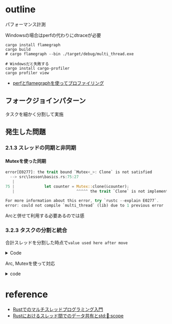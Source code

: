 # outline

パフォーマンス計測

Windowsの場合はperfの代わりにdtraceが必要

```shell
cargo install flamegraph
cargo build
# cargo flamegraph --bin ./target/debug/multi_thread.exe
```

```shell
# Windowsだと失敗する
cargo install cargo-profiler
cargo profiler view
```

+ [perfとflamegraphを使ってプロファイリング](https://qiita.com/KentaAdachi/items/5a266984c074d29e2e32)

## フォークジョインパターン

タスクを細かく分割して実施

## 発生した問題

### 2.1.3 スレッドの同期と非同期

#### Mutexを使った同期

```rust
error[E0277]: the trait bound `Mutex<_>: Clone` is not satisfied
  --> src\lesson\basics.rs:75:27
   |
75 |             let counter = Mutex::clone(&counter);
   |                           ^^^^^ the trait `Clone` is not implemented for `Mutex<_>`

For more information about this error, try `rustc --explain E0277`.
error: could not compile `multi_thread` (lib) due to 1 previous error
```

Arcと併せて利用する必要あるのでは感

### 3.2.3 タスクの分割と統合

合計スレッドを分割した時点で`value used here after move`

<details><summary>Code</summary>

```rust
pub fn spilt_and_join() {
    debug!("start fork_join::spilt_and_join");
    let data = vec![1, 2, 3, 4, 5, 6, 7, 8, 9, 10];
    let handle1 = thread::spawn(move || {
        let sum: i32 = data[..5].iter().sum();
        sum
    });
    let handle2 = thread::spawn(move || {
        let sum: i32 = data[5..].iter().sum();
        sum
    });
    let result1 = handle1.join().unwrap();
    let result2 = handle2.join().unwrap();
    let final_result = result1 + result2;
    info!("result: {:?}", final_result);
}
```

</details>

Arc, Mutexを使って対応

<details><summary>code</summary>

```rust
pub fn spilt_and_join() {
    debug!("start fork_join::spilt_and_join");
    let data = Arc::new(Mutex::new(vec![1, 2, 3, 4, 5, 6, 7, 8, 9, 10]));
    let handle1 = thread::spawn({
        let data = Arc::clone(&data);
        move || {
            let data = data.lock().unwrap();
            let sum: i32 = data[..5].iter().sum();
            sum
        }
    });
    let handle2 = thread::spawn({
        let data = Arc::clone(&data);
        move || {
            let data = data.lock().unwrap();
            let sum: i32 = data[5..].iter().sum();
            sum
        }
    });
    let result1 = handle1.join().unwrap();
    let result2 = handle2.join().unwrap();
    let final_result = result1 + result2;
    info!("result: {:?}", final_result);
}
```

</details>




# reference

+ [Rustでのマルチスレッドプログラミング入門](https://www.amazon.co.jp/Rust%E3%81%A7%E3%81%AE%E3%83%9E%E3%83%AB%E3%83%81%E3%82%B9%E3%83%AC%E3%83%83%E3%83%89%E3%83%97%E3%83%AD%E3%82%B0%E3%83%A9%E3%83%9F%E3%83%B3%E3%82%B0%E5%85%A5%E9%96%80-%E5%AE%89%E5%85%A8%E6%80%A7%E3%81%A8%E3%83%91%E3%83%95%E3%82%A9%E3%83%BC%E3%83%9E%E3%83%B3%E3%82%B9%E3%81%AE%E8%9E%8D%E5%90%88-%E3%83%8D%E3%82%B3-ebook/dp/B0CR48X5QR/ref=sr_1_1?__mk_ja_JP=%E3%82%AB%E3%82%BF%E3%82%AB%E3%83%8A&crid=3AFIJT2IN2HDQ&dib=eyJ2IjoiMSJ9.UU5u14Vp_C8LYfdNgIYbEBaJIYkHTbko--XJxvedGxsTk0B8Rrqx2fiXM2Q5VuFNl4xLh28PTImMqZFeljCA6J087uMZ-jpHO3g064d8DWJ4Lmf1XaIP45TM_MeiA68jwuzWg_oKoQfaJW0hboc_aXXSqXrurpy3w2ofueaBZ6AJ5JrG8wklayF_0ro1A9JZaQchtZQxdjPLe7MmI0DrbEHWnvwkwPmt4ISUBlMGeDE.jCu7wjPFklupAkeRezgp0n3mxgMKzVMhA5ziTeY4uNY&dib_tag=se&keywords=Rust%E3%81%A7%E3%81%AE%E3%83%9E%E3%83%AB%E3%83%81%E3%82%B9%E3%83%AC%E3%83%83%E3%83%89%E3%83%97%E3%83%AD%E3%82%B0%E3%83%A9%E3%83%9F%E3%83%B3%E3%82%B0%E5%85%A5%E9%96%80&qid=1732102765&s=digital-text&sprefix=rust%E3%81%A7%E3%81%AE%E3%83%9E%E3%83%AB%E3%83%81%E3%82%B9%E3%83%AC%E3%83%83%E3%83%89%E3%83%97%E3%83%AD%E3%82%B0%E3%83%A9%E3%83%9F%E3%83%B3%E3%82%B0%E5%85%A5%E9%96%80%2Cdigital-text%2C157&sr=1-1)
+ [Rustにおけるスレッド間でのデータ共有とstd::thread::scope](https://zenn.dev/toru3/articles/ce9232f53c47c8#mutex%E3%82%92%E4%BD%BF%E3%81%A3%E3%81%9F%E3%82%B9%E3%83%AC%E3%83%83%E3%83%89%E9%96%93%E3%81%A7%E3%81%AE%E5%8F%AF%E5%A4%89%E3%81%AA%E3%83%87%E3%83%BC%E3%82%BF%E5%85%B1%E6%9C%89)